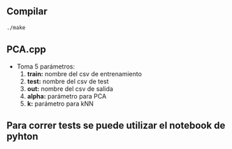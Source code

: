 ## Compilar
```bash
./make
```
## PCA.cpp

- Toma 5 parámetros:
  1. **train:** nombre del csv de entrenamiento
  2. **test:** nombre del csv de test
  3. **out:** nombre del csv de salida
  4. **alpha:** parámetro para PCA
  5. **k:** parámetro para kNN

## Para correr tests se puede utilizar el notebook de pyhton
